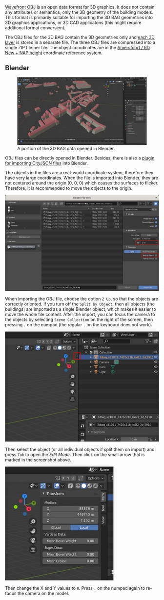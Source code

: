 [Wavefront OBJ](http://paulbourke.net/dataformats/obj/) is an open data format for 3D graphics. It does not contain any attributes or semantics, only the 3D geometry of the building models. This format is primarily suitable for importing the 3D BAG geometries into 3D graphics  applications, or 3D CAD applicatons (this might require additional format conversion).

The OBJ files for the 3D BAG contain the 3D geometries only and [each 3D layer](../schema/layers.md#data-layers) is stored in a separate file. The three OBJ files are compressed into a single ZIP file per tile. The object coordinates are in the [Amersfoort / RD New + NAP height](http://epsg.io/7415) coordinate reference system.

## Blender

<figure>
  <img src="../../../images_common/blender.jpg" />
  <figcaption>A portion of the 3D BAG data opened in Blender.</figcaption>
</figure>

OBJ files can be directly opened in Blender. Besides, there is also a [plugin for importing CityJSON files](https://github.com/cityjson/Up3date) into Blender.

The objects in the files are a real-world coordinate system, therefore they have very large coordinates. When the file is imported into Blender, they are not centered around the origin (0, 0, 0) which causes the surfaces to flicker. Therefore, it is recommended to move the objects to the origin.

![Screenshot](../../../images_common/blender2.jpg)

When importing the OBJ file, choose the option `Z Up`, so that the objects are correctly oriented. If you turn off the `Split by Object`, then all objects (the buildings) are imported as a single Blender object, which makes it easier to move the whole file content. After the import, you can focus the camera to the objects by selecting `Scene Collection` on the right of the screen, then pressing `.` on the numpad (the regular `.` on the keyboard does not work).

![Screenshot](../../../images_common/blender3.jpg)

Then select the object (or all individual objects if split them on import) and press `Tab` to open the *Edit Mode*. Then click on the small arrow that is marked in the screenshot above.

![Screenshot](../../../images_common/blender4.jpg)

Then change the X and Y values to `0`. Press `.` on the numpad again to re-focus the camera on the model.